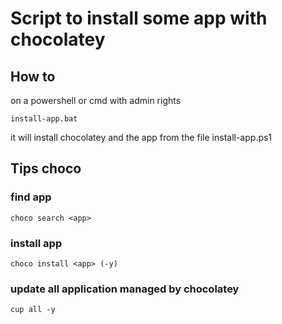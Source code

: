 # Script to install some app with chocolatey

## How to
on a powershell or cmd with admin rights

```
install-app.bat
```

it will install  chocolatey and the app from the file install-app.ps1


## Tips choco
### find app
```
choco search <app>
```

### install app
```
choco install <app> (-y)
```

### update all application managed by chocolatey
```
cup all -y
```
